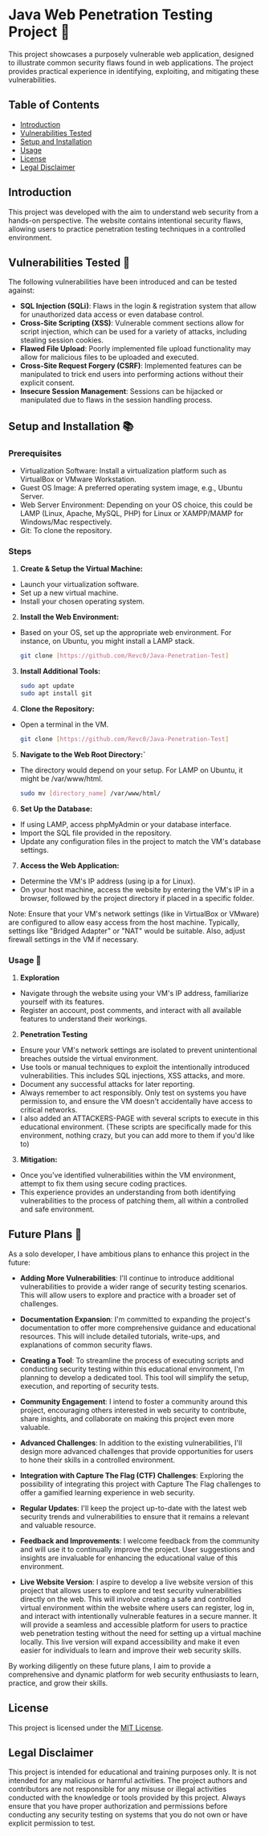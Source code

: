 # Java Web Penetration Testing Project 🔰

This project showcases a purposely vulnerable web application, designed to illustrate common security flaws found in web applications. The project provides practical experience in identifying, exploiting, and mitigating these vulnerabilities.

## Table of Contents

- [Introduction](#introduction)
- [Vulnerabilities Tested](#vulnerabilities-tested-)
- [Setup and Installation](#setup-and-installation-)
- [Usage](#usage-)
- [License](#license)
- [Legal Disclaimer](#legal-disclaimer)

## Introduction

This project was developed with the aim to understand web security from a hands-on perspective. The website contains intentional security flaws, allowing users to practice penetration testing techniques in a controlled environment.

## Vulnerabilities Tested 🚪

The following vulnerabilities have been introduced and can be tested against:

- **SQL Injection (SQLi)**: Flaws in the login & registration system that allow for unauthorized data access or even database control.
- **Cross-Site Scripting (XSS)**: Vulnerable comment sections allow for script injection, which can be used for a variety of attacks, including stealing session cookies.
- **Flawed File Upload**: Poorly implemented file upload functionality may allow for malicious files to be uploaded and executed.
- **Cross-Site Request Forgery (CSRF)**: Implemented features can be manipulated to trick end users into performing actions without their explicit consent.
- **Insecure Session Management**: Sessions can be hijacked or manipulated due to flaws in the session handling process.

## Setup and Installation 📚

### Prerequisites

- Virtualization Software: Install a virtualization platform such as VirtualBox or VMware Workstation.
- Guest OS Image: A preferred operating system image, e.g., Ubuntu Server.
- Web Server Environment: Depending on your OS choice, this could be LAMP (Linux, Apache, MySQL, PHP) for Linux or XAMPP/MAMP for Windows/Mac respectively.
- Git: To clone the repository.

### Steps

1. **Create & Setup the Virtual Machine:**
- Launch your virtualization software.
- Set up a new virtual machine.
- Install your chosen operating system.

   
2. **Install the Web Environment:**
- Based on your OS, set up the appropriate web environment. For instance, on Ubuntu, you might install a LAMP stack.
    ```bash
   git clone [https://github.com/Revc0/Java-Penetration-Test]
    
3. **Install Additional Tools:**
    ```bash
    sudo apt update
    sudo apt install git

4. **Clone the Repository:**
- Open a terminal in the VM.
    ```bash
   git clone [https://github.com/Revc0/Java-Penetration-Test]

5. **Navigate to the Web Root Directory:`**
- The directory would depend on your setup. For LAMP on Ubuntu, it might be /var/www/html.
    ```bash
   sudo mv [directory_name] /var/www/html/

6. **Set Up the Database:**
- If using LAMP, access phpMyAdmin or your database interface.
- Import the SQL file provided in the repository.
- Update any configuration files in the project to match the VM's database settings.

7. **Access the Web Application:**
- Determine the VM's IP address (using ip a for Linux).
- On your host machine, access the website by entering the VM's IP in a browser, followed by the project directory if placed in a specific folder.

Note: Ensure that your VM's network settings (like in VirtualBox or VMware) are configured to allow easy access from the host machine. Typically, settings like "Bridged Adapter" or "NAT" would be suitable. Also, adjust firewall settings in the VM if necessary.

### Usage 🐒
1. **Exploration**
- Navigate through the website using your VM's IP address, familiarize yourself with its features.
- Register an account, post comments, and interact with all available features to understand their workings.

2. **Penetration Testing**
- Ensure your VM's network settings are isolated to prevent unintentional breaches outside the virtual environment.
- Use tools or manual techniques to exploit the intentionally introduced vulnerabilities. This includes SQL injections, XSS attacks, and more.
- Document any successful attacks for later reporting.
- Always remember to act responsibly. Only test on systems you have permission to, and ensure the VM doesn't accidentally have access to critical networks.
- I also added an ATTACKERS-PAGE with several scripts to execute in this educational environment. (These scripts are specifically made for this environment, nothing crazy, but you can add more to them if you'd like to)
  
3. **Mitigation:**
- Once you've identified vulnerabilities within the VM environment, attempt to fix them using secure coding practices.
- This experience provides an understanding from both identifying vulnerabilities to the process of patching them, all within a controlled and safe environment.

## Future Plans 🚀

As a solo developer, I have ambitious plans to enhance this project in the future:

- **Adding More Vulnerabilities**: I'll continue to introduce additional vulnerabilities to provide a wider range of security testing scenarios. This will allow users to explore and practice with a broader set of challenges.

- **Documentation Expansion**: I'm committed to expanding the project's documentation to offer more comprehensive guidance and educational resources. This will include detailed tutorials, write-ups, and explanations of common security flaws.

- **Creating a Tool**: To streamline the process of executing scripts and conducting security testing within this educational environment, I'm planning to develop a dedicated tool. This tool will simplify the setup, execution, and reporting of security tests.

- **Community Engagement**: I intend to foster a community around this project, encouraging others interested in web security to contribute, share insights, and collaborate on making this project even more valuable.

- **Advanced Challenges**: In addition to the existing vulnerabilities, I'll design more advanced challenges that provide opportunities for users to hone their skills in a controlled environment.

- **Integration with Capture The Flag (CTF) Challenges**: Exploring the possibility of integrating this project with Capture The Flag challenges to offer a gamified learning experience in web security.

- **Regular Updates**: I'll keep the project up-to-date with the latest web security trends and vulnerabilities to ensure that it remains a relevant and valuable resource.

- **Feedback and Improvements**: I welcome feedback from the community and will use it to continually improve the project. User suggestions and insights are invaluable for enhancing the educational value of this environment.

- **Live Website Version**: I aspire to develop a live website version of this project that allows users to explore and test security vulnerabilities directly on the web. This will involve creating a safe and controlled virtual environment within the website where users can register, log in, and interact with intentionally vulnerable features in a secure manner. It will provide a seamless and accessible platform for users to practice web penetration testing without the need for setting up a virtual machine locally. This live version will expand accessibility and make it even easier for individuals to learn and improve their web security skills.

By working diligently on these future plans, I aim to provide a comprehensive and dynamic platform for web security enthusiasts to learn, practice, and grow their skills.


## License

This project is licensed under the [MIT License](LICENSE).

## Legal Disclaimer

This project is intended for educational and training purposes only. It is not intended for any malicious or harmful activities. The project authors and contributors are not responsible for any misuse or illegal activities conducted with the knowledge or tools provided by this project. Always ensure that you have proper authorization and permissions before conducting any security testing on systems that you do not own or have explicit permission to test.
